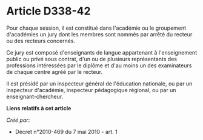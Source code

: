 # Article D338-42

Pour chaque session, il est constitué dans l'académie ou le groupement d'académies un jury dont les membres sont nommés par
arrêté du recteur ou des recteurs concernés. 

Ce jury est composé d'enseignants de langue appartenant à l'enseignement public ou privé sous contrat, d'un ou de plusieurs
représentants des professions intéressées par le diplôme et d'au moins un des examinateurs de chaque centre agréé par le
recteur. 

Il est présidé par un inspecteur général de l'éducation nationale, ou par un inspecteur d'académie, inspecteur pédagogique
régional, ou par un enseignant-chercheur.

**Liens relatifs à cet article**

_Créé par_:

  - Décret n°2010-469 du 7 mai 2010 - art. 1
